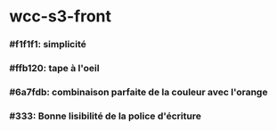 # wcc-s3-front

### #f1f1f1: simplicité
### #ffb120: tape à l'oeil
### #6a7fdb: combinaison parfaite de la couleur avec l'orange
### #333: Bonne lisibilité de la police d'écriture
